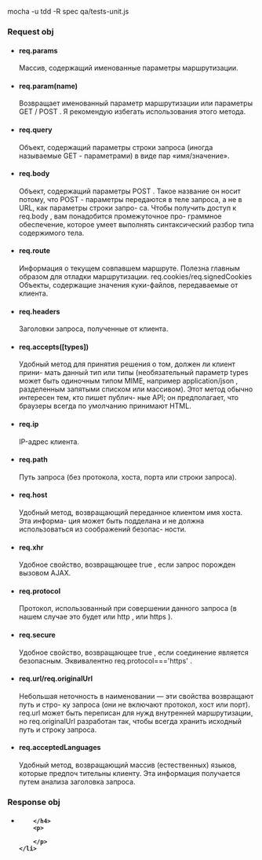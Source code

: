 <p>mocha -u tdd -R spec qa/tests-unit.js</p>
<h3>Request obj</h3>
<ul>
    <li>
        <h4>
            req.params
        </h4>
        <p>
            Массив, содержащий именованные параметры маршрутизации.
        </p>
    </li>
    <li>
        <h4>
            req.param(name)
        </h4>
        <p>
            Возвращает именованный параметр маршрутизации или параметры GET / POST . Я рекомендую избегать использования этого метода.
        </p>
    </li>
    <li>
        <h4>
            req.query
        </h4>
        <p>
            Объект, содержащий параметры строки запроса (иногда называемые GET - параметрами) в виде пар «имя/значение».
        </p>
    </li>
    <li>
        <h4>
            req.body
        </h4>
        <p>
            Объект, содержащий параметры POST . Такое название он носит потому, что POST - параметры передаются в теле запроса, а не
            в URL, как параметры строки запро- са. Чтобы получить доступ к req.body , вам понадобится промежуточное про-
            граммное обеспечение, которое умеет выполнять синтаксический разбор типа содержимого тела.
        </p>
    </li>
    <li>
        <h4>
            req.route
        </h4>
        <p>
            Информация о текущем совпавшем маршруте. Полезна главным образом для отладки маршрутизации. req.cookies/req.signedCookies
            Объекты, содержащие значения куки-файлов, передаваемые от клиента.
        </p>
    </li>
    <li>
        <h4>
            req.headers
        </h4>
        <p>
            Заголовки запроса, полученные от клиента.
        </p>
    </li>
    <li>
        <h4>
            req.accepts([types])
        </h4>
        <p>
            Удобный метод для принятия решения о том, должен ли клиент прини- мать данный тип или типы (необязательный параметр types
            может быть одиночным типом MIME, например application/json , разделенным запятыми списком или массивом). Этот
            метод обычно интересен тем, кто пишет публич- ные API; он предполагает, что браузеры всегда по умолчанию принимают
            HTML.
        </p>
    </li>
    <li>
        <h4>
            req.ip
        </h4>
        <p>
            IP-адрес клиента.
        </p>
    </li>
    <li>
        <h4>
            req.path
        </h4>
        <p>
            Путь запроса (без протокола, хоста, порта или строки запроса).
        </p>
    </li>
    <li>
        <h4>
            req.host
        </h4>
        <p>
            Удобный метод, возвращающий переданное клиентом имя хоста. Эта информа- ция может быть подделана и не должна использоваться
            из соображений безопас- ности.
        </p>
    </li>
    <li>
        <h4>
            req.xhr
        </h4>
        <p>
            Удобное свойство, возвращающее true , если запрос порожден вызовом AJAX.
        </p>
    </li>
    <li>
        <h4>
            req.protocol
        </h4>
        <p>
            Протокол, использованный при совершении данного запроса (в нашем случае это будет или http , или https ).
        </p>
    </li>
    <li>
        <h4>
            req.secure
        </h4>
        <p>
            Удобное свойство, возвращающее true , если соединение является безопасным. Эквивалентно req.protocol==='https' .
        </p>
    </li>
    <li>
        <h4>
            req.url/req.originalUrl
        </h4>
        <p>
            Небольшая неточность в наименовании — эти свойства возвращают путь и стро- ку запроса (они не включают протокол, хост или
            порт). req.url может быть переписан для нужд внутренней маршрутизации, но req.originalUrl разработан так, чтобы
            всегда хранить исходный путь и строку запроса.
        </p>
    </li>
    <li>
        <h4>
            req.acceptedLanguages
        </h4>
        <p>
            Удобный метод, возвращающий массив (естественных) языков, которые предпоч­ тительны клиенту. Эта информация получается путем
            анализа заголовка запроса.
        </p>
    </li>
</ul>

<h3>Response obj</h3>
<ul>
    <li>
        <h4>

        </h4>
        <p>

        </p>
    </li>
</ul>
